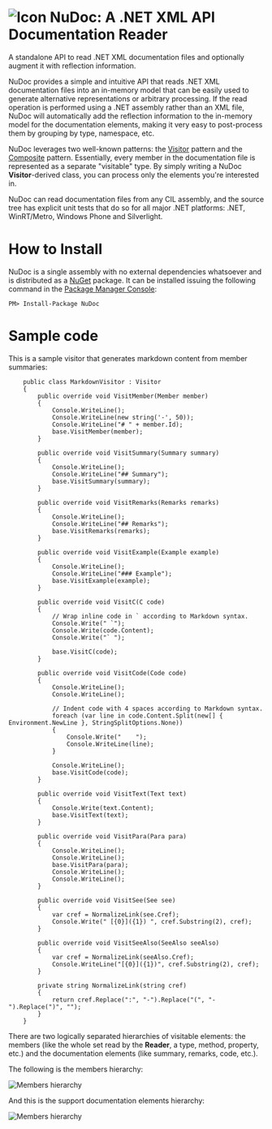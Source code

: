 ![Icon](https://raw.github.com/clariuslabs/NuDoc/master/doc/Icon-32.png) NuDoc: A .NET XML API Documentation Reader
===

A standalone API to read .NET XML documentation files and optionally augment it with reflection information.

NuDoc provides a simple and intuitive API that reads .NET XML documentation files into an in-memory model that can be easily used to generate alternative representations or arbitrary processing. If the read operation is performed using a .NET assembly rather than an XML file, NuDoc will automatically add the reflection information to the in-memory model for the documentation elements, making it very easy to post-process them by grouping by type, namespace, etc.

NuDoc leverages two well-known patterns: the [Visitor](http://en.wikipedia.org/wiki/Visitor_pattern) pattern and the [Composite](http://en.wikipedia.org/wiki/Composite_pattern) pattern. Essentially, every member in the documentation file is represented as a separate "visitable" type. By simply writing a NuDoc **Visitor**-derived class, you can process only the elements you're interested in.

NuDoc can read documentation files from any CIL assembly, and the source tree has explicit unit tests that do so for all major .NET platforms: .NET, WinRT/Metro, Windows Phone and Silverlight.

# How to Install
NuDoc is a single assembly with no external dependencies whatsoever and is distributed as a [NuGet](http://nuget.org) package. It can be installed issuing the following command in the [Package Manager Console](http://docs.nuget.org/docs/start-here/using-the-package-manager-console):

	PM> Install-Package NuDoc


# Sample code
This is a sample visitor that generates markdown content from member summaries:

        public class MarkdownVisitor : Visitor
        {
            public override void VisitMember(Member member)
            {
                Console.WriteLine();
                Console.WriteLine(new string('-', 50));
                Console.WriteLine("# " + member.Id);
                base.VisitMember(member);
            }

            public override void VisitSummary(Summary summary)
            {
                Console.WriteLine();
                Console.WriteLine("## Summary");
                base.VisitSummary(summary);
            }

            public override void VisitRemarks(Remarks remarks)
            {
                Console.WriteLine();
                Console.WriteLine("## Remarks");
                base.VisitRemarks(remarks);
            }

            public override void VisitExample(Example example)
            {
                Console.WriteLine();
                Console.WriteLine("### Example");
                base.VisitExample(example);
            }

            public override void VisitC(C code)
            {
                // Wrap inline code in ` according to Markdown syntax.
                Console.Write(" `");
                Console.Write(code.Content);
                Console.Write("` ");

                base.VisitC(code);
            }

            public override void VisitCode(Code code)
            {
                Console.WriteLine();
                Console.WriteLine();
                
                // Indent code with 4 spaces according to Markdown syntax.
                foreach (var line in code.Content.Split(new[] { Environment.NewLine }, StringSplitOptions.None))
                {
                    Console.Write("    ");
                    Console.WriteLine(line);
                }

                Console.WriteLine();
                base.VisitCode(code);
            }

            public override void VisitText(Text text)
            {
                Console.Write(text.Content);
                base.VisitText(text);
            }

            public override void VisitPara(Para para)
            {
                Console.WriteLine();
                Console.WriteLine();
                base.VisitPara(para);
                Console.WriteLine();
                Console.WriteLine();
            }

            public override void VisitSee(See see)
            {
                var cref = NormalizeLink(see.Cref);
                Console.Write(" [{0}]({1}) ", cref.Substring(2), cref);
            }

            public override void VisitSeeAlso(SeeAlso seeAlso)
            {
                var cref = NormalizeLink(seeAlso.Cref);
                Console.WriteLine("[{0}]({1})", cref.Substring(2), cref);
            }

            private string NormalizeLink(string cref)
            {
                return cref.Replace(":", "-").Replace("(", "-").Replace(")", "");
            }
        }


There are two logically separated hierarchies of visitable elements: the members (like the whole set read by the **Reader**, a type, method, property, etc.) and the documentation elements (like summary, remarks, code, etc.).

The following is the members hierarchy:

![Members hierarchy](https://raw.github.com/clariuslabs/NuDoc/master/doc/NuDoc.Members.png)

And this is the support documentation elements hierarchy:

![Members hierarchy](https://raw.github.com/clariuslabs/NuDoc/master/doc/NuDoc.Content.png)

